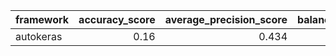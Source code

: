 | framework   |   accuracy_score |   average_precision_score |   balanced_accuracy_score |   cohen_kappa_score |   f1_score_macro |   f1_score_micro |   f1_score_weighted |   matthews_corrcoef |   precision_score |   recall_score |   roc_auc_score |   coverage_error |   label_ranking_average_precision_score |   label_ranking_loss | training_time   | test_time   |
|:------------|-----------------:|--------------------------:|--------------------------:|--------------------:|-----------------:|-----------------:|--------------------:|--------------------:|------------------:|---------------:|----------------:|-----------------:|----------------------------------------:|---------------------:|:----------------|:------------|
| autokeras   |             0.16 |                     0.434 |                        -1 |                  -1 |            0.414 |            0.464 |               0.436 |                  -1 |                -1 |             -1 |           0.626 |            5.202 |                                   0.585 |                0.609 | 00:00:28        | 00:00:00    |